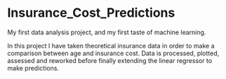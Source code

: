 # Insurance_Cost_Predictions
My first data analysis project, and my first taste of machine learning.

In this project I have taken theoretical insurance data in order to make a comparison between age and insurance cost.
Data is processed, plotted, assessed and reworked before finally extending the linear regressor to make predictions.

